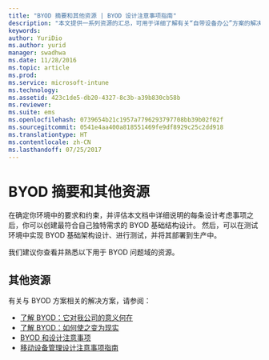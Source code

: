 ```yaml
---
title: "BYOD 摘要和其他资源 | BYOD 设计注意事项指南"
description: "本文提供一系列资源的汇总，可用于详细了解有关“自带设备办公”方案的解决方案。"
keywords: 
author: YuriDio
ms.author: yurid
manager: swadhwa
ms.date: 11/28/2016
ms.topic: article
ms.prod: 
ms.service: microsoft-intune
ms.technology: 
ms.assetid: 423c1de5-db20-4327-8c3b-a39b830cb58b
ms.reviewer: 
ms.suite: ems
ms.openlocfilehash: 0739654b21c1957a7796293797708bb39b02f02f
ms.sourcegitcommit: 0541e4aa400a818551469fe9df8929c25c2dd918
ms.translationtype: HT
ms.contentlocale: zh-CN
ms.lasthandoff: 07/25/2017
---
```

# <a name="byod-summary-and-additional-resources"></a>BYOD 摘要和其他资源

在确定你环境中的要求和约束，并评估本文档中详细说明的每条设计考虑事项之后，你可以创建最符合自己独特需求的 BYOD 基础结构设计。 然后，可以在测试环境中实现 BYOD 基础架构设计、进行测试，并将其部署到生产中。

我们建议你查看并熟悉以下用于 BYOD 问题域的资源。

## <a name="additional-resources"></a>其他资源

有关与 BYOD 方案相关的解决方案，请参阅：

- [了解 BYOD：它对我公司的意义何在](https://channel9.msdn.com/Shows/TechNet+Radio/TechNet-Radio-Part-1-Understanding-BYOD-What-it-Means-for-My-Company)
- [了解 BYOD：如何使之变为现实](https://channel9.msdn.com/Shows/TechNet+Radio/TechNet-Radio-Part-2-Understanding-BYOD-How-to-Make-it-Happen)
- [BYOD 和设计注意事项](https://channel9.msdn.com/Shows/TechNet+Radio/TechNet-Radio-Part-3-BYOD-and-Design-Considerations)
- [移动设备管理设计注意事项指南](http://aka.ms/mdmdcg)
